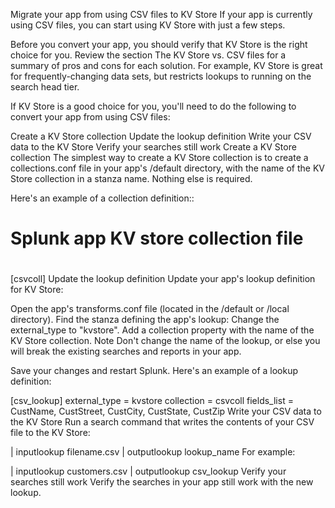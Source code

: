 Migrate your app from using CSV files to KV Store
If your app is currently using CSV files, you can start using KV Store with just a few steps.

Before you convert your app, you should verify that KV Store is the right choice for you. Review the section The KV Store vs. CSV files for a summary of pros and cons for each solution. For example, KV Store is great for frequently-changing data sets, but restricts lookups to running on the search head tier.

If KV Store is a good choice for you, you'll need to do the following to convert your app from using CSV files:

Create a KV Store collection
Update the lookup definition
Write your CSV data to the KV Store
Verify your searches still work
Create a KV Store collection
The simplest way to create a KV Store collection is to create a collections.conf file in your app's /default directory, with the name of the KV Store collection in a stanza name. Nothing else is required.

Here's an example of a collection definition::

#
# Splunk app KV store collection file
#

[csvcoll]
Update the lookup definition
Update your app's lookup definition for KV Store:

Open the app's transforms.conf file (located in the /default or /local directory).
Find the stanza defining the app's lookup:
Change the external_type to "kvstore".
Add a collection property with the name of the KV Store collection.
Note  Don't change the name of the lookup, or else you will break the existing searches and reports in your app.

Save your changes and restart Splunk.
Here's an example of a lookup definition:

[csv_lookup]
external_type = kvstore
collection = csvcoll
fields_list = CustName, CustStreet, CustCity, CustState, CustZip
Write your CSV data to the KV Store
Run a search command that writes the contents of your CSV file to the KV Store:

| inputlookup filename.csv | outputlookup lookup_name
For example:

| inputlookup customers.csv | outputlookup csv_lookup 
Verify your searches still work
Verify the searches in your app still work with the new lookup.